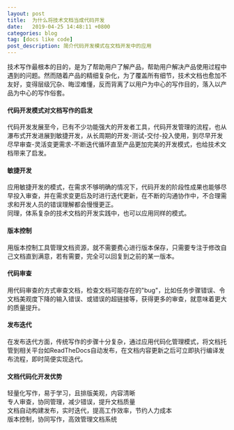 ```yaml
---
layout: post
title:  为什么将技术文档当成代码开发
date:   2019-04-25 14:48:11 +0800
categories: blog
tag: [docs like code]
post_description: 简介代码开发模式在文档开发中的应用
---
```


技术写作最根本的目的，是为了帮助用户了解产品，帮助用户解决产品使用过程中遇到的问题。然而随着产品的精细复杂化，为了覆盖所有细节，技术文档也愈加不友好，变得层级冗杂、晦涩难懂，反而背离了以用户为中心的写作目的，落入以产品为中心的写作俗套。  

#### 代码开发模式对文档写作的启发  
代码开发发展至今，已有不少功能强大的开发者工具，代码开发管理的流程，也从瀑布式开发进展到敏捷开发，从长周期的开发-测试-交付-投入使用，到尽早开发尽早审查-灵活变更需求-不断迭代循环直至产品更加完美的开发模式，也给技术文档带来了启发。
#### 敏捷开发  
应用敏捷开发的模式，在需求不够明确的情况下，代码开发的阶段性成果也能够尽早投入审查，并在需求变更后及时进行迭代更新，在不断的沟通协作中，不合理需求和开发人员的错误理解都会慢慢更正。  
同理，体系复杂的技术文档的开发实践中，也可以应用同样的模式。  
#### 版本控制  
用版本控制工具管理文档资源，就不需要费心进行版本保存，只需要专注于修改自己文档直到满意，若有需要，完全可以回复到之前的某一版本。
#### 代码审查  
用代码审查的方式审查文档，检查文档可能存在的"bug"，比如任务步骤错误、令文档美观度下降的输入错误、或错误的超链接等，获得更多的审查，就意味着更大的质量提升。
#### 发布迭代  
在发布迭代方面，传统写作的步骤十分复杂，通过应用代码化管理模式，将文档托管到相关平台如ReadTheDocs自动发布，在文档内容更新之后可立即执行编译发布流程，即时简便实现迭代。

#### 文档代码化开发优势  
轻量化写作，易于学习，且排版美观，内容清晰  
专人审查，协同管理，减少错误，提升文档质量  
文档自动构建发布，实时迭代，提高工作效率，节约人力成本  
版本控制，协同写作，高效管理文档系统  
